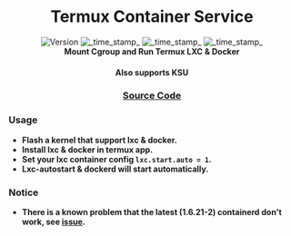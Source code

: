 <h1 align="center">Termux Container Service</h1>

<div align="center">
  <!-- Version -->
    <img src="https://img.shields.io/badge/Version-v1.0-blue.svg?longCache=true&style=popout-square"
      alt="Version" />
  <!-- Last Updated -->
    <img src="https://img.shields.io/badge/Updated-2023.12.15-green.svg?longCache=true&style=flat-square"
      alt="_time_stamp_" />
  <!-- Min Magisk -->
    <img src="https://img.shields.io/badge/MinMagisk-20.4-red.svg?longCache=true&style=flat-square"
      alt="_time_stamp_" />
  <!-- Min KSU -->
    <img src="https://img.shields.io/badge/MinKernelSU-0.6.6-red.svg?longCache=true&style=flat-square"
      alt="_time_stamp_" /></div>

<div align="center">
  <strong>Mount Cgroup and Run Termux LXC & Docker 
  <h4>Also supports KSU</h4>
</div>

<div align="center">
  <h3>
    <a href="https://github.com/5kind/termux-contaner">
      Source Code
    </a>
  </h3>
</div>

### Usage
- Flash a kernel that support lxc & docker.
- Install lxc & docker in termux app.
- Set your lxc container config `lxc.start.auto = 1`.
- Lxc-autostart & dockerd will start automatically.

### Notice
- There is a known problem that the latest (1.6.21-2) containerd don't work, see [issue](https://github.com/termux/termux-packages/issues/18359).
